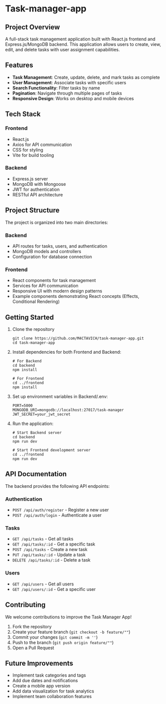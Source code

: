 # Task-manager-app

## Project Overview

A full-stack task management application built with React.js frontend and Express.js/MongoDB backend. This application allows users to create, view, edit, and delete tasks with user assignment capabilities.

## Features

- **Task Management**: Create, update, delete, and mark tasks as complete
- **User Management**: Associate tasks with specific users
- **Search Functionality**: Filter tasks by name
- **Pagination**: Navigate through multiple pages of tasks
- **Responsive Design**: Works on desktop and mobile devices

## Tech Stack

### Frontend

- React.js
- Axios for API communication
- CSS for styling
- Vite for build tooling

### Backend

- Express.js server
- MongoDB with Mongoose
- JWT for authentication
- RESTful API architecture

## Project Structure

The project is organized into two main directories:

### Backend

- API routes for tasks, users, and authentication
- MongoDB models and controllers
- Configuration for database connection

### Frontend

- React components for task management
- Services for API communication
- Responsive UI with modern design patterns
- Example components demonstrating React concepts (Effects, Conditional Rendering)

## Getting Started

1. Clone the repository

   ```
   git clone https://github.com/M4CTAVICH/task-manager-app.git
   cd task-manager-app
   ```

2. Install dependencies for both Frontend and Backend:

   ```
   # For Backend
   cd backend
   npm install

   # For Frontend
   cd ../frontend
   npm install
   ```

3. Set up environment variables in Backend/.env:

   ```
   PORT=5000
   MONGODB_URI=mongodb://localhost:27017/task-manager
   JWT_SECRET=your_jwt_secret
   ```

4. Run the application:

   ```
   # Start Backend server
   cd backend
   npm run dev

   # Start Frontend development server
   cd ../frontend
   npm run dev
   ```

## API Documentation

The backend provides the following API endpoints:

### Authentication

- `POST /api/auth/register` - Register a new user
- `POST /api/auth/login` - Authenticate a user

### Tasks

- `GET /api/tasks` - Get all tasks
- `GET /api/tasks/:id` - Get a specific task
- `POST /api/tasks` - Create a new task
- `PUT /api/tasks/:id` - Update a task
- `DELETE /api/tasks/:id` - Delete a task

### Users

- `GET /api/users` - Get all users
- `GET /api/users/:id` - Get a specific user

## Contributing

We welcome contributions to improve the Task Manager App!

1. Fork the repository
2. Create your feature branch (`git checkout -b feature/""`)
3. Commit your changes (`git commit -m ''`)
4. Push to the branch (`git push origin feature/""`)
5. Open a Pull Request

## Future Improvements

- Implement task categories and tags
- Add due dates and notifications
- Create a mobile app version
- Add data visualization for task analytics
- Implement team collaboration features
